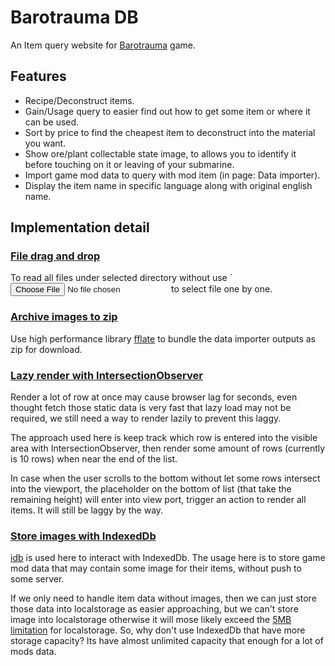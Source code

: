 # Barotrauma DB

An Item query website for [Barotrauma](https://store.steampowered.com/app/602960/Barotrauma/) game.

## Features

- Recipe/Deconstruct items.
- Gain/Usage query to easier find out how to get some item or where it can be used.
- Sort by price to find the cheapest item to deconstruct into the material you want.
- Show ore/plant collectable state image, to  allows you to identify it before touching on it or leaving of your submarine.
- Import game mod data to query with mod item (in page: Data importer).
- Display the item name in specific language along with original english name.

## Implementation detail

### [File drag and drop](https://github.com/huybn5776/barotrauma-db/tree/main/src/utils/file-utils.ts)

To read all files under selected directory without use ` <input type="file"> to select file one by one.

### [Archive images to zip](https://github.com/huybn5776/barotrauma-db/tree/main/src/modules/data-importer/components/DataImportOutput.vue)
Use high performance library [fflate](https://github.com/101arrowz/fflate) to bundle the data importer outputs as zip for download.

### [Lazy render with IntersectionObserver](https://github.com/huybn5776/barotrauma-db/tree/main/src/modules/items/compositions/use-lazy-render.ts)

Render a lot of row at once may cause browser lag for seconds, even thought fetch those static data is very fast that lazy load may not be required, we still need a way to render lazily to prevent this laggy.

The approach used here is keep track which row is entered into the visible area with IntersectionObserver, then render some amount of rows (currently is 10 rows) when near the end of the list.

In case when the user scrolls to the bottom without let some rows intersect into the viewport, the placeholder on the bottom of list (that take the remaining height) will enter into view port, trigger an action to render all items. It will still be laggy by the way.

### [Store images with IndexedDb](https://github.com/huybn5776/barotrauma-db/tree/main/src/services/locale-data-source-service.ts)

[idb](https://github.com/jakearchibald/idb) is used here to interact with IndexedDb. The usage here is to store game mod data that may contain some image for their items, without push to some server.

If we only need to handle item data without images, then we can just store those data into localstorage as easier approaching, but we can't store image into localstorage otherwise it will mose likely exceed the [5MB limitation](https://developer.mozilla.org/en-US/docs/Web/API/Web_Storage_API) for localstorage. So, why don't use IndexedDb that have more storage capacity? Its have almost unlimited capacity that enough for a lot of mods data.







